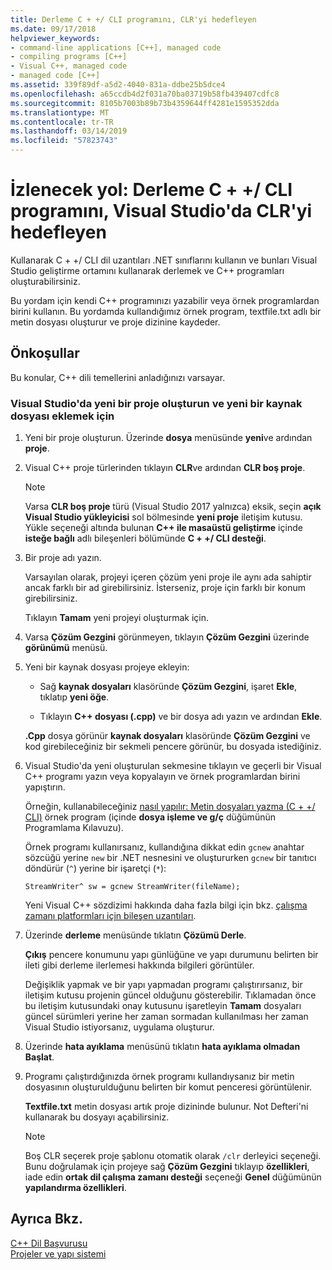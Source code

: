 ```yaml
---
title: Derleme C + +/ CLI programını, CLR'yi hedefleyen
ms.date: 09/17/2018
helpviewer_keywords:
- command-line applications [C++], managed code
- compiling programs [C++]
- Visual C++, managed code
- managed code [C++]
ms.assetid: 339f89df-a5d2-4040-831a-ddbe25b5dce4
ms.openlocfilehash: a65ccdb4d2f031a70ba03719b58fb439407cdfc8
ms.sourcegitcommit: 8105b7003b89b73b4359644ff4281e1595352dda
ms.translationtype: MT
ms.contentlocale: tr-TR
ms.lasthandoff: 03/14/2019
ms.locfileid: "57823743"
---
```

# <a name="walkthrough-compile-a-ccli-program-that-targets-the-clr-in-visual-studio"></a>İzlenecek yol: Derleme C + +/ CLI programını, Visual Studio'da CLR'yi hedefleyen

Kullanarak C + +/ CLI dil uzantıları .NET sınıflarını kullanın ve bunları Visual Studio geliştirme ortamını kullanarak derlemek ve C++ programları oluşturabilirsiniz.

Bu yordam için kendi C++ programınızı yazabilir veya örnek programlardan birini kullanın. Bu yordamda kullandığımız örnek program, textfile.txt adlı bir metin dosyası oluşturur ve proje dizinine kaydeder.

## <a name="prerequisites"></a>Önkoşullar

Bu konular, C++ dili temellerini anladığınızı varsayar.

### <a name="to-create-a-new-project-in-visual-studio-and-add-a-new-source-file"></a>Visual Studio'da yeni bir proje oluşturun ve yeni bir kaynak dosyası eklemek için

1. Yeni bir proje oluşturun. Üzerinde **dosya** menüsünde **yeni**ve ardından **proje**.

1. Visual C++ proje türlerinden tıklayın **CLR**ve ardından **CLR boş proje**.

   > [!NOTE]
   > Varsa **CLR boş proje** türü (Visual Studio 2017 yalnızca) eksik, seçin **açık Visual Studio yükleyicisi** sol bölmesinde **yeni proje** iletişim kutusu. Yükle seçeneği altında bulunan **C++ ile masaüstü geliştirme** içinde **isteğe bağlı** adlı bileşenleri bölümünde **C + +/ CLI desteği**.<br/>

1. Bir proje adı yazın.

   Varsayılan olarak, projeyi içeren çözüm yeni proje ile aynı ada sahiptir ancak farklı bir ad girebilirsiniz. İsterseniz, proje için farklı bir konum girebilirsiniz.

   Tıklayın **Tamam** yeni projeyi oluşturmak için.

1. Varsa **Çözüm Gezgini** görünmeyen, tıklayın **Çözüm Gezgini** üzerinde **görünümü** menüsü.

1. Yeni bir kaynak dosyası projeye ekleyin:

   - Sağ **kaynak dosyaları** klasöründe **Çözüm Gezgini**, işaret **Ekle**, tıklatıp **yeni öğe**.

   - Tıklayın **C++ dosyası (.cpp)** ve bir dosya adı yazın ve ardından **Ekle**.

   **.Cpp** dosya görünür **kaynak dosyaları** klasöründe **Çözüm Gezgini** ve kod girebileceğiniz bir sekmeli pencere görünür, bu dosyada istediğiniz.

1. Visual Studio'da yeni oluşturulan sekmesine tıklayın ve geçerli bir Visual C++ programı yazın veya kopyalayın ve örnek programlardan birini yapıştırın.

   Örneğin, kullanabileceğiniz [nasıl yapılır: Metin dosyaları yazma (C + +/ CLI)](how-to-write-a-text-file-cpp-cli.md) örnek program (içinde **dosya işleme ve g/ç** düğümünün Programlama Kılavuzu).

   Örnek programı kullanırsanız, kullandığına dikkat edin `gcnew` anahtar sözcüğü yerine `new` bir .NET nesnesini ve oluştururken `gcnew` bir tanıtıcı döndürür (`^`) yerine bir işaretçi (`*`):

   `StreamWriter^ sw = gcnew StreamWriter(fileName);`

   Yeni Visual C++ sözdizimi hakkında daha fazla bilgi için bkz. [çalışma zamanı platformları için bileşen uzantıları](../windows/component-extensions-for-runtime-platforms.md).

1. Üzerinde **derleme** menüsünde tıklatın **Çözümü Derle**.

   **Çıkış** pencere konumunu yapı günlüğüne ve yapı durumunu belirten bir ileti gibi derleme ilerlemesi hakkında bilgileri görüntüler.

   Değişiklik yapmak ve bir yapı yapmadan programı çalıştırırsanız, bir iletişim kutusu projenin güncel olduğunu gösterebilir. Tıklamadan önce bu iletişim kutusundaki onay kutusunu işaretleyin **Tamam** dosyaları güncel sürümleri yerine her zaman sormadan kullanılması her zaman Visual Studio istiyorsanız, uygulama oluşturur.

1. Üzerinde **hata ayıklama** menüsünü tıklatın **hata ayıklama olmadan Başlat**.

1. Programı çalıştırdığınızda örnek programı kullandıysanız bir metin dosyasının oluşturulduğunu belirten bir komut penceresi görüntülenir.

   **Textfile.txt** metin dosyası artık proje dizininde bulunur. Not Defteri'ni kullanarak bu dosyayı açabilirsiniz.

   > [!NOTE]
   > Boş CLR seçerek proje şablonu otomatik olarak `/clr` derleyici seçeneği. Bunu doğrulamak için projeye sağ **Çözüm Gezgini** tıklayıp **özellikleri**, iade edin **ortak dil çalışma zamanı desteği** seçeneği **Genel** düğümünün **yapılandırma özellikleri**.

## <a name="see-also"></a>Ayrıca Bkz.

[C++ Dil Başvurusu](../cpp/cpp-language-reference.md)<br/>
[Projeler ve yapı sistemi](../build/projects-and-build-systems-cpp.md)<br/>
